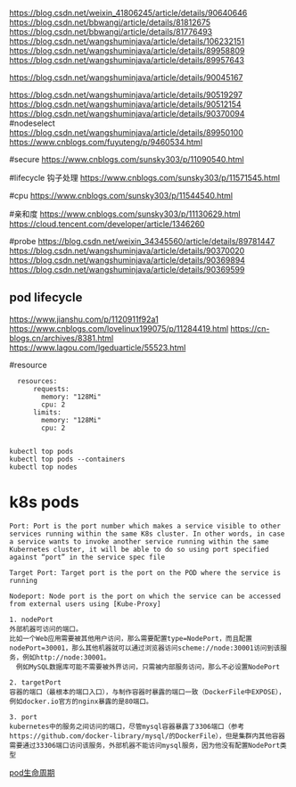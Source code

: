 https://blog.csdn.net/weixin_41806245/article/details/90640646
https://blog.csdn.net/bbwangj/article/details/81812675
https://blog.csdn.net/bbwangj/article/details/81776493
https://blog.csdn.net/wangshuminjava/article/details/106232151
https://blog.csdn.net/wangshuminjava/article/details/89958809
https://blog.csdn.net/wangshuminjava/article/details/89957643

https://blog.csdn.net/wangshuminjava/article/details/90045167

https://blog.csdn.net/wangshuminjava/article/details/90519297
https://blog.csdn.net/wangshuminjava/article/details/90512154
https://blog.csdn.net/wangshuminjava/article/details/90370094
#nodeselect
https://blog.csdn.net/wangshuminjava/article/details/89950100
https://www.cnblogs.com/fuyuteng/p/9460534.html

#secure
https://www.cnblogs.com/sunsky303/p/11090540.html


#lifecycle 钩子处理
https://www.cnblogs.com/sunsky303/p/11571545.html


#cpu
https://www.cnblogs.com/sunsky303/p/11544540.html


#亲和度
https://www.cnblogs.com/sunsky303/p/11130629.html
https://cloud.tencent.com/developer/article/1346260

#probe
https://blog.csdn.net/weixin_34345560/article/details/89781447
https://blog.csdn.net/wangshuminjava/article/details/90370020
https://blog.csdn.net/wangshuminjava/article/details/90369894
https://blog.csdn.net/wangshuminjava/article/details/90369599

## pod lifecycle
https://www.jianshu.com/p/1120911f92a1
https://www.cnblogs.com/lovelinux199075/p/11284419.html
https://cn-blogs.cn/archives/8381.html
https://www.lagou.com/lgeduarticle/55523.html


#resource
```
  resources:
      requests:
        memory: "128Mi"
        cpu: 2
      limits:
        memory: "128Mi"
        cpu: 2


kubectl top pods
kubectl top pods --containers
kubectl top nodes
```

# k8s pods
```
Port: Port is the port number which makes a service visible to other services running within the same K8s cluster. In other words, in case a service wants to invoke another service running within the same Kubernetes cluster, it will be able to do so using port specified against “port” in the service spec file

Target Port: Target port is the port on the POD where the service is running

Nodeport: Node port is the port on which the service can be accessed from external users using [Kube-Proxy]

1. nodePort
外部机器可访问的端口。
比如一个Web应用需要被其他用户访问，那么需要配置type=NodePort，而且配置nodePort=30001，那么其他机器就可以通过浏览器访问scheme://node:30001访问到该服务，例如http://node:30001。
　例如MySQL数据库可能不需要被外界访问，只需被内部服务访问，那么不必设置NodePort

2. targetPort
容器的端口（最根本的端口入口），与制作容器时暴露的端口一致（DockerFile中EXPOSE），例如docker.io官方的nginx暴露的是80端口。

3. port
kubernetes中的服务之间访问的端口，尽管mysql容器暴露了3306端口（参考https://github.com/docker-library/mysql/的DockerFile），但是集群内其他容器需要通过33306端口访问该服务，外部机器不能访问mysql服务，因为他没有配置NodePort类型
```

[pod生命周期](https://www.dazhuanlan.com/2019/11/04/5dbf2f7da84c5/)